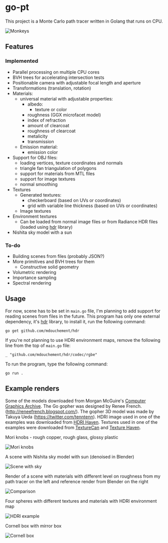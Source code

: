 # go-pt

This project is a Monte Carlo path tracer written in Golang that runs on CPU.

![Monkeys](https://i.imgur.com/t7qnzOA.png)

## Features
### Implemented
- Parallel processing on multiple CPU cores
- BVH trees for accelerating intersection tests
- Positionable camera with adjustable focal length and aperture
- Transformations (translation, rotation)
- Materials:
    - universal material with adjustable properties:
        - albedo:
            - texture or color
        - roughness (GGX microfacet model)
        - index of refraction
        - amount of clearcoat
        - roughness of clearcoat
        - metalicity
        - transmission
    - Emission material:
        - emission color
- Support for OBJ files:
    - loading vertices, texture coordinates and normals
    - triangle fan triangulation of polygons
    - support for materials from MTL files
    - support for image textures
    - normal smoothing
- Textures
    - Generated textures:
        - checkerboard (based on UVs or coordinates)
        - grid with variable line thickness (based on UVs or coordinates)
    - Image textures
- Environment textures
    - Can be loaded from normal image files or from Radiance HDR files (loaded using [hdr](https://github.com/mdouchement/hdr) library)
- Nishita sky model with a sun
### To-do
- Building scenes from files (probably JSON?)
- More primitives and BVH trees for them
    - Constructive solid geometry
- Volumetric rendering
- Importance sampling
- Spectral rendering

## Usage
For now, scene has to be set in `main.go` file, I'm planning to add support for reading scenes from files in the future.
This program has only one external dependency, it's [hdr](https://github.com/mdouchement/hdr) library, to install it, run the following command:

```
go get github.com/mdouchement/hdr
```

If you're not planning to use HDRI environment maps, remove the following line from the top of `main.go` file:

```
_ "github.com/mdouchement/hdr/codec/rgbe"
```

To run the program, type the following command:

```
go run .
```

## Example renders
Some of the models downloaded from Morgan McGuire's [Computer Graphics Archive](https://casual-effects.com/data).
The Go gopher was designed by Renee French. (http://reneefrench.blogspot.com/).
The gopher 3D model was made by Takuya Ueda (https://twitter.com/tenntenn).
HDRI image used in one of the examples was downloaded from [HDRI Haven](https://hdrihaven.com/hdri/?h=river_walk_1).
Textures used in one of the examples were downloaded from [TextureCan](https://www.texturecan.com/) and [Texture Haven](https://texturehaven.com/).

Mori knobs - rough copper, rough glass, glossy plastic

![Mori knobs](https://i.imgur.com/ZKOIb0V.png)

A scene with Nishita sky model with sun (denoised in Blender)

![Scene with sky](https://i.imgur.com/4IRl0bB.png)

Render of a scene with materials with different level on roughness from my path tracer on the left and reference render from Blender on the right

![Comparison](https://i.imgur.com/vzurrgh.png)

Four spheres with different textures and materials with HDRI environment map

![HDRI example](https://i.imgur.com/RAUVu5I.png)

Cornell box with mirror box

![Cornell box](https://i.imgur.com/aolJP3j.png)